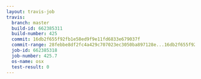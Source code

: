 ```yaml
---
layout: travis-job
travis:
  branch: master
  build-id: 662385311
  build-number: 425
  commit: 16db2f655f92fb1e58ed9f9e11fd6833e679037f
  commit-range: 28febbe8df2fc4a429c707023ec3050ba897128e...16db2f655f92fb1e58ed9f9e11fd6833e679037f
  job-id: 662385318
  job-number: 425.7
  os-name: osx
  test-result: 0
---
```

